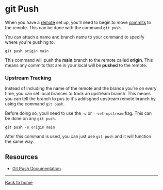 # git Push
When you have a [remote](./REMOTE.md) set up, you'll need to begin to move [commits](./COMMIT.md) to the remote. This can be done with the command `git push`.

You can attach a name and branch name to your command to specify where you're pushing to. 

```
git push origin main
```

This command will push the **main** branch to the remote called **origin**. 
This means any commits that are in your local will be **pushed** to the remote.

### Upstream Tracking

Instead of including the name of the remote and the brance you're on every time, you can set local brances to track an upstream branch.
This means you can tell the branch to pus to it's addisgned upstream remote branch by using the command `git push`. 

Before doing so, youll need to use the `-u` or `--set-upstream` flag. This can be done on any `git push`.

```
git push -u origin main
```

After this command is used, you can just use `git push` and it will function the same way.

## Resources

- [Git Push Documentation](https://got-scm.com/docs/git-push)
---
[Back to home](../Readme.me)

